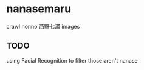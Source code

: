 # nanasemaru
crawl nonno 西野七瀬 images

## TODO
using Facial Recognition to filter those aren't nanase
